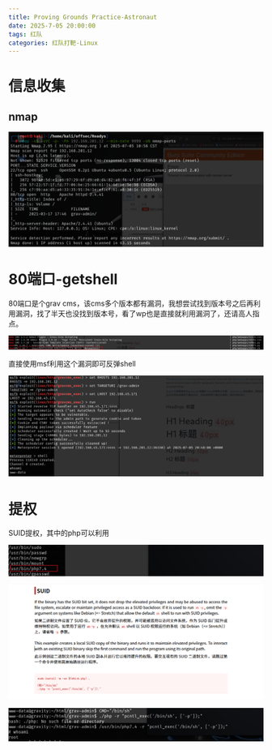 ```yaml
---
title: Proving Grounds Practice-Astronaut
date: 2025-7-05 20:00:00
tags: 红队
categories: 红队打靶-Linux
---
```


# 信息收集

## nmap

![image-20250705133323152](./Astronaut/image-20250705133323152.png)

# 80端口-getshell

80端口是个grav cms，该cms多个版本都有漏洞，我想尝试找到版本号之后再利用漏洞，找了半天也没找到版本号，看了wp也是直接就利用漏洞了，还请高人指点。

![image-20250705205036685](./Astronaut/image-20250705205036685.png)

直接使用msf利用这个漏洞即可反弹shell

![image-20250705205103230](./Astronaut/image-20250705205103230.png)

# 提权

SUID提权，其中的php可以利用

![image-20250706101131807](./Astronaut/image-20250706101131807.png)

![image-20250706101147898](./Astronaut/image-20250706101147898.png)

![image-20250706101207436](./Astronaut/image-20250706101207436.png)